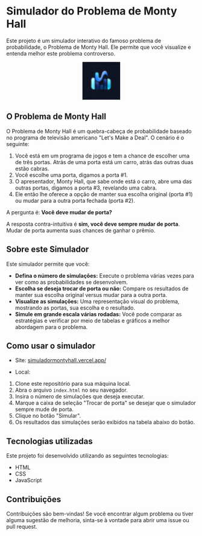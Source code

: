 # Simulador do Problema de Monty Hall

Este projeto é um simulador interativo do famoso problema de probabilidade, o Problema de Monty Hall. Ele permite que você visualize e entenda melhor este problema controverso.

<p align="center">
  <img src="./assets/logo.webp" alt="ícone do portfólio" width="100"/>
</p>

## O Problema de Monty Hall

O Problema de Monty Hall é um quebra-cabeça de probabilidade baseado no programa de televisão americano "Let's Make a Deal". O cenário é o seguinte:

1. Você está em um programa de jogos e tem a chance de escolher uma de três portas. Atrás de uma porta está um carro, atrás das outras duas estão cabras.
2. Você escolhe uma porta, digamos a porta #1.
3. O apresentador, Monty Hall, que sabe onde está o carro, abre uma das outras portas, digamos a porta #3, revelando uma cabra.
4. Ele então lhe oferece a opção de manter sua escolha original (porta #1) ou mudar para a outra porta fechada (porta #2).

A pergunta é: **Você deve mudar de porta?**

A resposta contra-intuitiva é **sim, você deve sempre mudar de porta**. Mudar de porta aumenta suas chances de ganhar o prêmio.

## Sobre este Simulador

Este simulador permite que você:

- **Defina o número de simulações:** Execute o problema várias vezes para ver como as probabilidades se desenvolvem.
- **Escolha se deseja trocar de porta ou não:** Compare os resultados de manter sua escolha original versus mudar para a outra porta.
- **Visualize as simulações:** Uma representação visual do problema, mostrando as portas, sua escolha e o resultado.
- **Simule em grande escala várias rodadas:** Você pode comparar as estratégias e verificar por meio de tabelas e gráficos a melhor abordagem para o problema.

## Como usar o simulador

- Site: [simuladormontyhall.vercel.app/](simuladormontyhall.vercel.app/)

- Local:

1. Clone este repositório para sua máquina local.
2. Abra o arquivo `index.html` no seu navegador.
3. Insira o número de simulações que deseja executar.
4. Marque a caixa de seleção "Trocar de porta" se desejar que o simulador sempre mude de porta.
5. Clique no botão "Simular".
6. Os resultados das simulações serão exibidos na tabela abaixo do botão.

## Tecnologias utilizadas

Este projeto foi desenvolvido utilizando as seguintes tecnologias:

- HTML
- CSS
- JavaScript

## Contribuições

Contribuições são bem-vindas! Se você encontrar algum problema ou tiver alguma sugestão de melhoria, sinta-se à vontade para abrir uma issue ou pull request.
